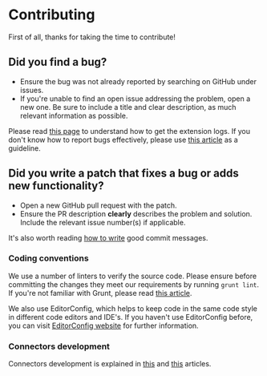 # Contributing

First of all, thanks for taking the time to contribute!

## Did you find a bug?

* Ensure the bug was not already reported by searching on GitHub under issues.
* If you're unable to find an open issue addressing the problem, open a new one. Be sure to include a title and clear description, as much relevant information as possible.

Please read [this page][1] to understand how to get the extension logs.
If you don't know how to report bugs effectively, please use [this article][2] as a guideline.

## Did you write a patch that fixes a bug or adds new functionality?

* Open a new GitHub pull request with the patch.
* Ensure the PR description __clearly__ describes the problem and solution. Include the relevant issue number(s) if applicable.

It's also worth reading [how to write][3] good commit messages.

### Coding conventions

We use a number of linters to verify the source code. Please ensure before committing the changes they meet our requirements by running `grunt lint`. If you're not familiar with Grunt, please read [this article][4].

We also use EditorConfig, which helps to keep code in the same code style in different code editors and IDE's. If you haven't use EditorConfig before, you can visit [EditorConfig website][5] for further information.

### Connectors development

Connectors development is explained in [this][6] and [this][7] articles.

[1]: https://github.com/web-scrobbler/web-scrobbler/wiki/How-to-debug-the-extension
[2]: http://www.chiark.greenend.org.uk/~sgtatham/bugs.html
[3]: http://chris.beams.io/posts/git-commit/
[4]: http://gruntjs.com/getting-started
[5]: http://editorconfig.org/#overview
[6]: https://github.com/web-scrobbler/web-scrobbler/wiki/Connectors-development
[7]: https://github.com/web-scrobbler/web-scrobbler/wiki/Setup-development-environment
